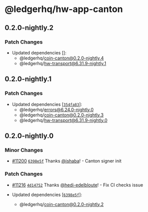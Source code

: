 # @ledgerhq/hw-app-canton

## 0.2.0-nightly.2

### Patch Changes

- Updated dependencies []:
  - @ledgerhq/coin-canton@0.2.0-nightly.4
  - @ledgerhq/hw-transport@6.31.9-nightly.1

## 0.2.0-nightly.1

### Patch Changes

- Updated dependencies [[`354fa83`](https://github.com/LedgerHQ/ledger-live/commit/354fa83c8107cf8e6b56a8b306569ee65980e10c)]:
  - @ledgerhq/errors@6.24.0-nightly.0
  - @ledgerhq/coin-canton@0.2.0-nightly.3
  - @ledgerhq/hw-transport@6.31.9-nightly.0

## 0.2.0-nightly.0

### Minor Changes

- [#11200](https://github.com/LedgerHQ/ledger-live/pull/11200) [`6398e5f`](https://github.com/LedgerHQ/ledger-live/commit/6398e5f90bd6ca5c1c4d850da731d4e7f020ea3a) Thanks [@ishaba](https://github.com/ishaba)! - Canton signer init

### Patch Changes

- [#11216](https://github.com/LedgerHQ/ledger-live/pull/11216) [`4d14752`](https://github.com/LedgerHQ/ledger-live/commit/4d14752360435f27f07768302a715cd2f39f59ac) Thanks [@hedi-edelbloute](https://github.com/hedi-edelbloute)! - Fix CI checks issue

- Updated dependencies [[`6398e5f`](https://github.com/LedgerHQ/ledger-live/commit/6398e5f90bd6ca5c1c4d850da731d4e7f020ea3a)]:
  - @ledgerhq/coin-canton@0.2.0-nightly.2
